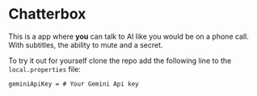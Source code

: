 # Chatterbox

This is a app where **you** can talk to AI like you would be on a phone call. With subtitles, the ability to mute and a secret.

To try it out for yourself clone the repo add the following line to the ```local.properties``` file:

```
geminiApiKey = # Your Gemini Api key
```
